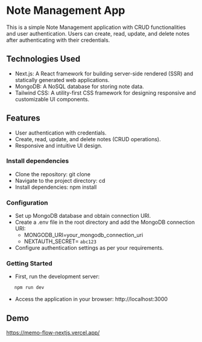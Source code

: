 # Note Management App
This is a simple Note Management application with CRUD functionalities and user authentication. Users can create, read, update, and delete notes after authenticating with their credentials.

## Technologies Used
- Next.js: A React framework for building server-side rendered (SSR) and statically generated web applications.
- MongoDB: A NoSQL database for storing note data.
- Tailwind CSS: A utility-first CSS framework for designing responsive and customizable UI components.

## Features
- User authentication with credentials.
- Create, read, update, and delete notes (CRUD operations).
- Responsive and intuitive UI design.

### Install dependencies
- Clone the repository: git clone <repository-url>
- Navigate to the project directory: cd <project-folder>
- Install dependencies: npm install

### Configuration
- Set up MongoDB database and obtain connection URI.
- Create a .env file in the root directory and add the MongoDB connection URI:
     - MONGODB_URI=your_mongodb_connection_uri
     - NEXTAUTH_SECRET= `abc123`
- Configure authentication settings as per your requirements.

### Getting Started
- First, run the development server:

```bash
   npm run dev
```
- Access the application in your browser: http://localhost:3000

## Demo
https://memo-flow-nextjs.vercel.app/